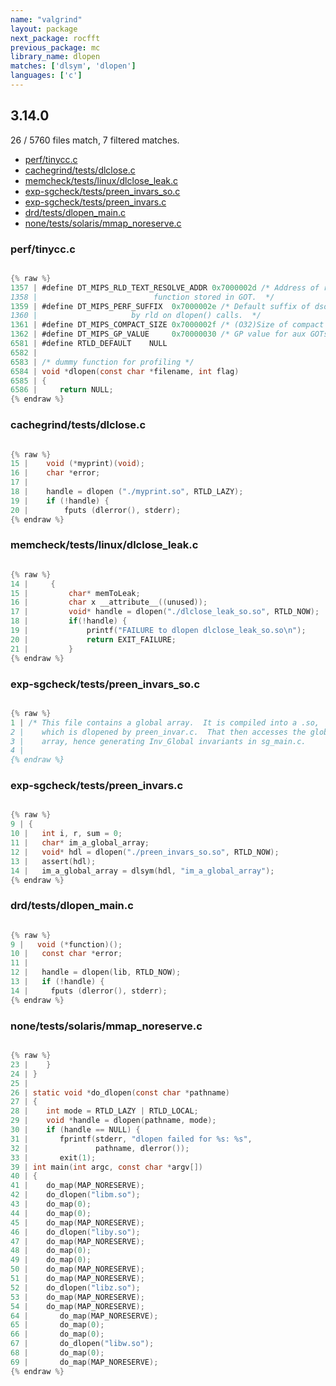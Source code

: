 ```yaml
---
name: "valgrind"
layout: package
next_package: rocfft
previous_package: mc
library_name: dlopen
matches: ['dlsym', 'dlopen']
languages: ['c']
---
```

## 3.14.0
26 / 5760 files match, 7 filtered matches.

 - [perf/tinycc.c](#perftinyccc)
 - [cachegrind/tests/dlclose.c](#cachegrindtestsdlclosec)
 - [memcheck/tests/linux/dlclose_leak.c](#memchecktestslinuxdlclose_leakc)
 - [exp-sgcheck/tests/preen_invars_so.c](#exp-sgchecktestspreen_invars_soc)
 - [exp-sgcheck/tests/preen_invars.c](#exp-sgchecktestspreen_invarsc)
 - [drd/tests/dlopen_main.c](#drdtestsdlopen_mainc)
 - [none/tests/solaris/mmap_noreserve.c](#nonetestssolarismmap_noreservec)

### perf/tinycc.c

```c

{% raw %}
1357 | #define DT_MIPS_RLD_TEXT_RESOLVE_ADDR 0x7000002d /* Address of rld_text_rsolve
1358 | 						    function stored in GOT.  */
1359 | #define DT_MIPS_PERF_SUFFIX  0x7000002e /* Default suffix of dso to be added
1360 | 					   by rld on dlopen() calls.  */
1361 | #define DT_MIPS_COMPACT_SIZE 0x7000002f /* (O32)Size of compact rel section. */
1362 | #define DT_MIPS_GP_VALUE     0x70000030 /* GP value for aux GOTs.  */
6581 | #define RTLD_DEFAULT    NULL
6582 | 
6583 | /* dummy function for profiling */
6584 | void *dlopen(const char *filename, int flag)
6585 | {
6586 |     return NULL;
{% endraw %}

```
### cachegrind/tests/dlclose.c

```c

{% raw %}
15 |    void (*myprint)(void);
16 |    char *error;
17 | 
18 |    handle = dlopen ("./myprint.so", RTLD_LAZY);
19 |    if (!handle) {
20 |        fputs (dlerror(), stderr);
{% endraw %}

```
### memcheck/tests/linux/dlclose_leak.c

```c

{% raw %}
14 |     {
15 |         char* memToLeak;
16 |         char x __attribute__((unused));
17 |         void* handle = dlopen("./dlclose_leak_so.so", RTLD_NOW);
18 |         if(!handle) {
19 |             printf("FAILURE to dlopen dlclose_leak_so.so\n");
20 |             return EXIT_FAILURE;
21 |         }
{% endraw %}

```
### exp-sgcheck/tests/preen_invars_so.c

```c

{% raw %}
1 | /* This file contains a global array.  It is compiled into a .so,
2 |    which is dlopened by preen_invar.c.  That then accesses the global
3 |    array, hence generating Inv_Global invariants in sg_main.c.
4 | 
{% endraw %}

```
### exp-sgcheck/tests/preen_invars.c

```c

{% raw %}
9 | {
10 |   int i, r, sum = 0;
11 |   char* im_a_global_array;
12 |   void* hdl = dlopen("./preen_invars_so.so", RTLD_NOW);
13 |   assert(hdl);
14 |   im_a_global_array = dlsym(hdl, "im_a_global_array");
{% endraw %}

```
### drd/tests/dlopen_main.c

```c

{% raw %}
9 |   void (*function)();
10 |   const char *error;
11 | 
12 |   handle = dlopen(lib, RTLD_NOW);
13 |   if (!handle) {
14 |     fputs (dlerror(), stderr);
{% endraw %}

```
### none/tests/solaris/mmap_noreserve.c

```c

{% raw %}
23 |    }
24 | }
25 | 
26 | static void *do_dlopen(const char *pathname)
27 | {
28 |    int mode = RTLD_LAZY | RTLD_LOCAL;
29 |    void *handle = dlopen(pathname, mode);
30 |    if (handle == NULL) {
31 |       fprintf(stderr, "dlopen failed for %s: %s",
32 |               pathname, dlerror());
33 |       exit(1);
39 | int main(int argc, const char *argv[])
40 | {
41 |    do_map(MAP_NORESERVE);
42 |    do_dlopen("libm.so");
43 |    do_map(0);
44 |    do_map(0);
45 |    do_map(MAP_NORESERVE);
46 |    do_dlopen("liby.so");
47 |    do_map(MAP_NORESERVE);
48 |    do_map(0);
49 |    do_map(0);
50 |    do_map(MAP_NORESERVE);
51 |    do_map(MAP_NORESERVE);
52 |    do_dlopen("libz.so");
53 |    do_map(MAP_NORESERVE);
54 |    do_map(MAP_NORESERVE);
64 |       do_map(MAP_NORESERVE);
65 |       do_map(0);
66 |       do_map(0);
67 |       do_dlopen("libw.so");
68 |       do_map(0);
69 |       do_map(MAP_NORESERVE);
{% endraw %}

```